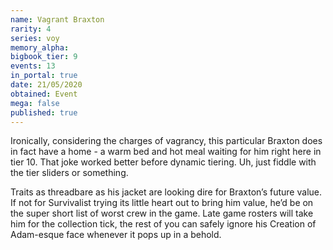 ```yaml
---
name: Vagrant Braxton
rarity: 4
series: voy
memory_alpha:
bigbook_tier: 9
events: 13
in_portal: true
date: 21/05/2020
obtained: Event
mega: false
published: true
---
```


Ironically, considering the charges of vagrancy, this particular Braxton does in fact have a home - a warm bed and hot meal waiting for him right here in tier 10. That joke worked better before dynamic tiering. Uh, just fiddle with the tier sliders or something.

Traits as threadbare as his jacket are looking dire for Braxton’s future value. If not for Survivalist trying its little heart out to bring him value, he’d be on the super short list of worst crew in the game. Late game rosters will take him for the collection tick, the rest of you can safely ignore his Creation of Adam-esque face whenever it pops up in a behold.
